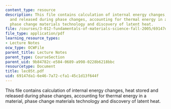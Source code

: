 ```yaml
---
content_type: resource
description: This file contains calculation of internal energy changes, heat stored
  and released during phase changes, accounting for thermal energy in a material,
  phase change materials technology and discovery of latent heat.
file: /courses/3-012-fundamentals-of-materials-science-fall-2005/69147da16e467a72cfa145c1d13f644f_lec05t.pdf
file_type: application/pdf
learning_resource_types:
- Lecture Notes
ocw_type: OCWFile
parent_title: Lecture Notes
parent_type: CourseSection
parent_uid: 9b84782c-e584-0689-a998-0228b6218bbc
resourcetype: Document
title: lec05t.pdf
uid: 69147da1-6e46-7a72-cfa1-45c1d13f644f
---
```

This file contains calculation of internal energy changes, heat stored and released during phase changes, accounting for thermal energy in a material, phase change materials technology and discovery of latent heat.

